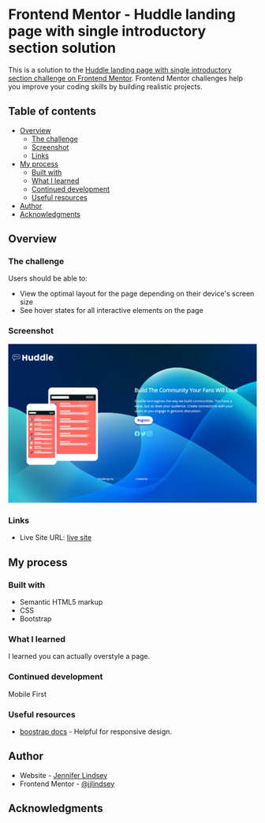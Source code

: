 # Frontend Mentor - Huddle landing page with single introductory section solution

This is a solution to the [Huddle landing page with single introductory section challenge on Frontend Mentor](https://www.frontendmentor.io/challenges/huddle-landing-page-with-a-single-introductory-section-B_2Wvxgi0). Frontend Mentor challenges help you improve your coding skills by building realistic projects. 

## Table of contents

- [Overview](#overview)
  - [The challenge](#the-challenge)
  - [Screenshot](#screenshot)
  - [Links](#links)
- [My process](#my-process)
  - [Built with](#built-with)
  - [What I learned](#what-i-learned)
  - [Continued development](#continued-development)
  - [Useful resources](#useful-resources)
- [Author](#author)
- [Acknowledgments](#acknowledgments)


## Overview

### The challenge

Users should be able to:

- View the optimal layout for the page depending on their device's screen size
- See hover states for all interactive elements on the page

### Screenshot

![screenshot](./images/HuddleDesk.png)


### Links

- Live Site URL: [live site](https://jjlindsey.github.io/landing-page/)

## My process

### Built with

- Semantic HTML5 markup
- CSS
- Bootstrap



### What I learned

I learned you can actually overstyle a page.

### Continued development

Mobile First


### Useful resources

- [boostrap docs](https://getbootstrap.com/docs/5.1/getting-started/introduction/) - Helpful for responsive design.

## Author

- Website - [Jennifer Lindsey](https://www.your-site.com)
- Frontend Mentor - [@jjlindsey](https://www.frontendmentor.io/profile/yourusername)

## Acknowledgments
